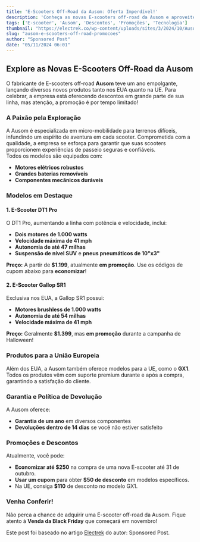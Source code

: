 ```yaml
---
title: 'E-Scooters Off-Road da Ausom: Oferta Imperdível!'
description: 'Conheça as novas E-scooters off-road da Ausom e aproveite as promoções.'
tags: ['E-scooter', 'Ausom', 'Descontos', 'Promoções', 'Tecnologia']
thumbnail: "https://electrek.co/wp-content/uploads/sites/3/2024/10/Ausom-scooter-hero.jpg?quality=82&strip=all&w=1400"
slug: "ausom-e-scooters-off-road-promocoes"
author: "Sponsored Post"
date: "05/11/2024 06:01"
---
```


## Explore as Novas E-Scooters Off-Road da Ausom

O fabricante de E-scooters off-road **Ausom** teve um ano empolgante, lançando diversos novos produtos tanto nos EUA quanto na UE. Para celebrar, a empresa está oferecendo descontos em grande parte de sua linha, mas atenção, a promoção é por tempo limitado!

### A Paixão pela Exploração

A Ausom é especializada em micro-mobilidade para terrenos difíceis, infundindo um espírito de aventura em cada scooter. Comprometida com a qualidade, a empresa se esforça para garantir que suas scooters proporcionem experiências de passeio seguras e confiáveis.  
Todos os modelos são equipados com:
- **Motores elétricos robustos**
- **Grandes baterias removíveis**
- **Componentes mecânicos duráveis**

### Modelos em Destaque

#### 1. **E-Scooter DT1 Pro**  
O DT1 Pro, aumentando a linha com potência e velocidade, inclui:
- **Dois motores de 1.000 watts**
- **Velocidade máxima de 41 mph**
- **Autonomia de até 47 milhas**  
- **Suspensão de nível SUV** e **pneus pneumáticos de 10"x3"**

**Preço:** A partir de **$1.199**, atualmente **em promoção**. Use os códigos de cupom abaixo para **economizar**!  

#### 2. **E-Scooter Gallop SR1**  
Exclusiva nos EUA, a Gallop SR1 possui:
- **Motores brushless de 1.000 watts**
- **Autonomia de até 54 milhas**
- **Velocidade máxima de 41 mph**

**Preço:** Geralmente **$1.399**, mas **em promoção** durante a campanha de Halloween!

### Produtos para a União Europeia

Além dos EUA, a Ausom também oferece modelos para a UE, como o **GX1**. Todos os produtos vêm com suporte premium durante e após a compra, garantindo a satisfação do cliente.  

### Garantia e Política de Devolução

A Ausom oferece:
- **Garantia de um ano** em diversos componentes  
- **Devoluções dentro de 14 dias** se você não estiver satisfeito  

### Promoções e Descontos

Atualmente, você pode:
- **Economizar até $250** na compra de uma nova E-scooter até 31 de outubro.
- **Usar um cupom** para obter **$50 de desconto** em modelos específicos.
- Na UE, consiga **$110** de desconto no modelo GX1.

### Venha Conferir!

Não perca a chance de adquirir uma E-scooter off-road da Ausom. Fique atento à **Venda da Black Friday** que começará em novembro!  

Este post foi baseado no artigo [Electrek](https://electrek.co/2024/11/04/check-out-ausom-terrain-e-scooters-save-during-upcoming-sales/) do autor: Sponsored Post.